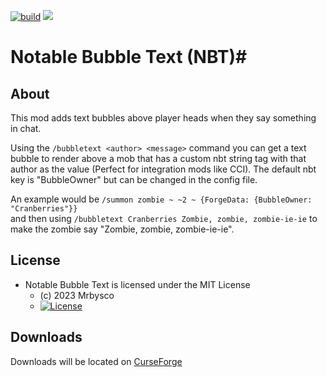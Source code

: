 [![build](https://github.com/Mrbysco/NotableBubbleText/actions/workflows/build.yml/badge.svg)](https://github.com/Mrbysco/NotableBubbleText/actions/workflows/build.yml) 
[![](http://cf.way2muchnoise.eu/versions/nbt.svg)](https://www.curseforge.com/minecraft/mc-mods/nbt)

# Notable Bubble Text (NBT)#

## About ##
This mod adds text bubbles above player heads when they say something in chat. 

Using the `/bubbletext <author> <message>` command you can get a text bubble to render above a mob that has a custom nbt string tag with that author as the value (Perfect for integration mods like CCI). The default nbt key is "BubbleOwner" but can be changed in the config file.

An example would be `/summon zombie ~ ~2 ~ {ForgeData: {BubbleOwner: "Cranberries"}}` <br>
and then using `/bubbletext Cranberries Zombie, zombie, zombie-ie-ie` to make the zombie say "Zombie, zombie, zombie-ie-ie".

## License ##
* Notable Bubble Text is licensed under the MIT License
  - (c) 2023 Mrbysco
  - [![License](https://img.shields.io/badge/License-MIT-red.svg?style=flat)](http://opensource.org/licenses/MIT)

## Downloads ##
Downloads will be located on [CurseForge](https://www.curseforge.com/minecraft/mc-mods/nbt)
